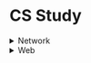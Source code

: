 # CS Study
<details>
    <summary>Network</summary>

1. [HTTP vs HTTPS](Network/HTTP%20vs%20HTTPS.md)
2. [OSI 7 계층](Network/OSI%207계층.md)
</details>
<details>
    <summary>Web</summary>

1. [Restful API](Web/Restful%20API.md)
</details>
